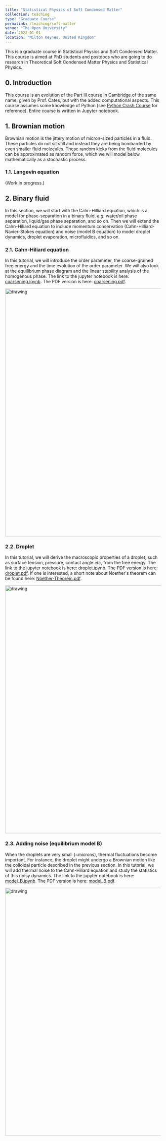 ```yaml
---
title: "Statistical Physics of Soft Condensed Matter"
collection: teaching
type: "Graduate Course"
permalink: /teaching/soft-matter
venue: "The Open University"
date: 2023-01-01
location: "Milton Keynes, United Kingdom"
---
```


This is a graduate course in Statistical Physics and Soft Condensed Matter. This course is aimed at PhD students and postdocs who are going to do research in Theoretical Soft Condensed Matter Physics and Statistical Physics. 

## 0. Introduction

This course is an evolution of the Part III course in Cambridge of the same name, given by Prof. Cates, but with the added computational aspects. This course assumes some knowledge of Python (see [Python Crash Course] for reference). Entire course is written in Jupyter notebook.

## 1. Brownian motion

Brownian motion is the jittery motion of micron-sized particles in a fluid. These particles do not sit still and instead they are being bombarded by even smaller fluid molecules. These random kicks from the fluid molecules can be approximated as random force, which we will model below mathematically as a stochastic process.

### 1.1. Langevin equation

(Work in progress.)

## 2. Binary fluid

In this section, we will start with the Cahn-Hilliard equation, which is a model for phase-separation in a binary fluid, _e.g._ water/oil phase separation, liquid/gas phase separation, and so on. 
Then we will extend the Cahn-Hiliard equation to include momentum conservation (Cahn-Hilliard-Navier-Stokes equation) and noise (model B equation) to model droplet dynamics, droplet evaporation, microfluidics, and so on.

### 2.1. Cahn-Hiliard equation

In this tutorial, we will introduce the order parameter, the coarse-grained free energy and the time evolution of the order parameter. 
We will also look at the equilibrium phase diagram and the linear stability analysis of the homogenous phase. 
The link to the jupyter notebook is here: [coarsening.ipynb]. The PDF version is here: [coarsening.pdf]. 

<img src="https://elsentjhung.github.io/images/coarsening.jpg" alt="drawing" width="800"/>

### 2.2. Droplet

In this tutorial, we will derive the macroscopic properties of a droplet, such as surface tension, pressure, contact angle _etc_, from the free energy. 
The link to the jupyter notebook is here: [droplet.ipynb]. The PDF version is here: [droplet.pdf]. If one is interested, a short note about Noether's theorem can be found here: [Noether-Theorem.pdf].

<img src="https://elsentjhung.github.io/images/affine-deformation.jpg" alt="drawing" width="800"/>

### 2.3. Adding noise (equilibrium model B)

When the droplets are very small (~microns), thermal fluctuations become important. For instance, the droplet might undergo a Brownian motion like the colloidal particle described in the previous section. In this tutorial, we will add thermal noise to the Cahn-Hiliard equation and study the statistics of this noisy dynamics.
The link to the jupyter notebook is here: [model_B.ipynb]. The PDF version is here: [model_B.pdf]. 

<img src="https://elsentjhung.github.io/images/structure-factor.jpg" alt="drawing" width="800"/>


[coarsening.ipynb]: https://nbviewer.org/github/elsentjhung/cahn-hilliard-coarsening/blob/master/coarsening.ipynb

[coarsening.pdf]: https://nbviewer.org/github/elsentjhung/cahn-hilliard-coarsening/blob/master/coarsening.pdf

[droplet.ipynb]: https://nbviewer.org/github/elsentjhung/cahn-hilliard-droplet/blob/master/droplet.ipynb

[droplet.pdf]: https://nbviewer.org/github/elsentjhung/cahn-hilliard-droplet/blob/master/droplet.pdf

[Noether-Theorem.pdf]: https://nbviewer.org/github/elsentjhung/cahn-hilliard-coarsening/blob/master/Noether-Theorem.pdf

[model_B.ipynb]: https://nbviewer.org/github/elsentjhung/equilibrium-model-B/blob/master/model_B.ipynb

[model_B.pdf]: https://nbviewer.org/github/elsentjhung/equilibrium-model-B/blob/master/model_B.pdf

[Python Crash Course]: https://www.amazon.co.uk/Python-Crash-Course-Hands-Project-Based/dp/1593276036/ref=sr_1_3?crid=3PW3644NJJAFI&keywords=Eric+Matthes+python&qid=1668365923&sprefix=eric+matthes+python%2Caps%2C153&sr=8-3

[C Programming Absolute Beginner's Guide]: https://www.amazon.co.uk/Programming-Absolute-Beginners-Guide-Guides/dp/0789751984/ref=sr_1_1?keywords=c+programming+absolute+beginner%27s+guide&qid=1668365982&sprefix=c+programming+abso%2Caps%2C160&sr=8-1
